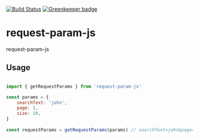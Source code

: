 [![Build Status](https://travis-ci.org/aniltako/request-param-js.svg?branch=master)](https://travis-ci.org/aniltako/request-param-js)
[![Greenkeeper badge](https://badges.greenkeeper.io/aniltako/request-param-js.svg)](https://greenkeeper.io/)

# request-param-js

request-param-js

## Usage

```js

import { getRequestParams } from 'request-param-js'

const params = {
    searchText: 'john',
    page: 1,
    size: 10,
}
               
const requestParams = getRequestParams(params) // searchText=john&page=1&size=10&

```